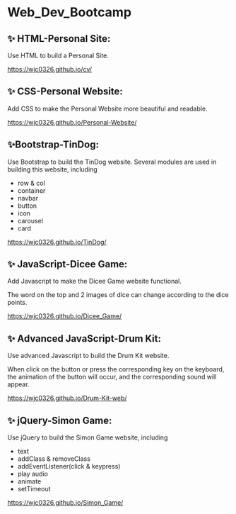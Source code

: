 # Web_Dev_Bootcamp
## ✨ HTML-Personal Site: 
Use HTML to build a Personal Site.

https://wjc0326.github.io/cv/

## ✨ CSS-Personal Website: 
Add CSS to make the Personal Website more beautiful and readable.

https://wjc0326.github.io/Personal-Website/

## ✨Bootstrap-TinDog: 
Use Bootstrap to build the TinDog website.
Several modules are used in building this website, including 
* row & col
* container
* navbar
* button
* icon
* carousel
* card

https://wjc0326.github.io/TinDog/

## ✨ JavaScript-Dicee Game: 
Add Javascript to make the Dicee Game website functional.

The word on the top and 2 images of dice can change according to the dice points.

https://wjc0326.github.io/Dicee_Game/

## ✨ Advanced JavaScript-Drum Kit: 
Use advanced Javascript to build the Drum Kit website.

When click on the button or press the corresponding key on the keyboard, the animation of the button will occur, and the corresponding sound will appear.

https://wjc0326.github.io/Drum-Kit-web/

## ✨ jQuery-Simon Game:
Use jQuery to build the Simon Game website, including
* text
* addClass & removeClass
* addEventListener(click & keypress)
* play audio
* animate
* setTimeout

https://wjc0326.github.io/Simon_Game/
